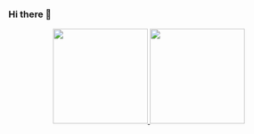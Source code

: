 ### Hi there 👋

<div align="center">
  <a href='https://www.linkedin.com/in/rian-freitas-da-silva-5ba66418a/'>
  <img height="170em" src="https://github-readme-stats.vercel.app/api?username=Rian-Freitas&show_icons=true&theme=radical&include_all_commits=true&count_private=true"/>
  <img height="170em" src="https://github-readme-stats.vercel.app/api/top-langs/?username=Rian-Freitas&layout=compact&langs_count=6&theme=radical&hide=jupyter%20notebook&include_repo=curso_pygame"/>
</div>

<!--
**Rian-Freitas/Rian-Freitas** is a ✨ _special_ ✨ repository because its `README.md` (this file) appears on your GitHub profile.

Here are some ideas to get you started:

- 🔭 I’m currently working on ...
- 🌱 I’m currently learning ...
- 👯 I’m looking to collaborate on ...
- 🤔 I’m looking for help with ...
- 💬 Ask me about ...
- 📫 How to reach me: ...
- 😄 Pronouns: ...
- ⚡ Fun fact: ...
-->

